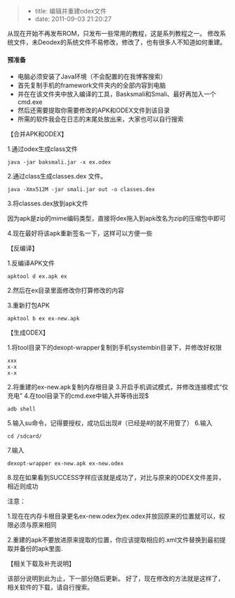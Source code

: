 > * title: 编辑并重建odex文件
> * date: 2011-09-03 21:20:27


从现在开始不再发布ROM，只发布一些常用的教程，这是系列教程之一。
修改系统文件，未Deodex的系统文件不易修改，修改了，也有很多人不知道如何重建。

#### 预准备

* 电脑必须安装了Java环境（不会配置的在我博客搜索）
* 首先复制手机的framework文件夹内的全部内容到电脑
* 并在在该文件夹中放入编译的工具，Basksmali和Smali、最好再加入一个cmd.exe
* 然后还需要提取你需要修改的APK和ODEX文件到该目录
* 所需的软件我会在日志的末尾处放出来，大家也可以自行搜索

【合并APK和ODEX】

1.通过odex生成class文件

	java -jar baksmali.jar -x ex.odex

2.通过class生成classes.dex 文件。
	
	java -Xmx512M -jar smali.jar out -o classes.dex

3.将classes.dex放到apk文件

因为apk是zip的mime编码类型，直接将dex拖入到apk改名为zip的压缩包中即可

4.现在最好将该apk重新签名一下，这样可以方便一些

【反编译】

1.反编译APK文件

	apktool d ex.apk ex
	
2.然后在ex目录里面修改你打算修改的内容

3.重新打包APK

	apktool b ex ex-new.apk
	
【生成ODEX】

1.将tool目录下的dexopt-wrapper复制到手机systembin目录下，并修改好权限

	xxx
	x-x
	x-x

2.将重建的ex-new.apk复制内存根目录
3.开启手机调试模式，并修改连接模式“仅充电”
4.在tool目录下的cmd.exe中输入并等待出现$

	adb shell
	
5.输入su命令，记得要授权，成功后出现#（已经是#的就不用管了）
6.输入

	cd /sdcard/
	
7.输入
	
	dexopt-wrapper ex-new.apk ex-new.odex
	
8.现在如果看到SUCCESS字样应该就是成功了，对比与原来的ODEX文件差异，相近则成功

注意：

1.现在在内存卡根目录更名ex-new.odex为ex.odex并放回原来的位置就可以，权限必须与原来相同

2.重建的apk不要放进原来提取的位置，你应该提取相应的.xml文件替换到最初提取并备份的apk里面.

【相关下载及补充说明】

该部分说明到此为止，下一部分随后更新。
好了，现在修改的方法就是这样了，相关软件的下载，请自行搜索。
